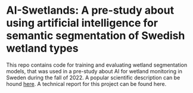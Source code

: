 # AI-Swetlands: A pre-study about using artificial intelligence for semantic segmentation of Swedish wetland types

This repo contains code for training and evaluating wetland segmentation models, that was used in a pre-study about AI for wetland monitoring in Sweden during the fall of 2022. A popular scientific description can be hound [here](https://www.naturvardsverket.se/om-oss/aktuellt/nyheter-och-pressmeddelanden/ai-teknik-testas-for-att-identifiera-vatmarker/). A technical report for this project can be found here.

